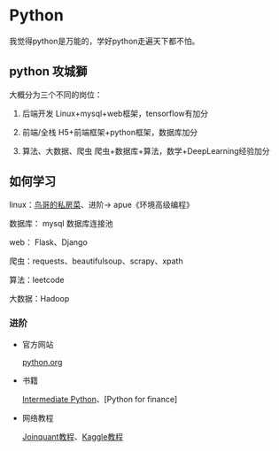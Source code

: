 # Python

我觉得python是万能的，学好python走遍天下都不怕。

## python 攻城獅

大概分为三个不同的岗位：

1. 后端开发
  Linux+mysql+web框架，tensorflow有加分

2. 前端/全栈
  H5+前端框架+python框架，数据库加分

3. 算法、大数据、爬虫
  爬虫+数据库+算法，数学+DeepLearning经验加分

## 如何学习

linux：[鸟哥的私房菜](http://linux.vbird.org/)、进阶-> apue《环境高级编程》

数据库： mysql 数据库连接池

web： Flask、Django

爬虫：requests、beautifulsoup、scrapy、xpath

算法：leetcode

大数据：Hadoop


### 进阶

- 官方网站

  [python.org](https://www.python.org/doc/)

- 书籍

  [Intermediate Python](https://book.pythontips.com/en/latest/)、[Python for finance]

- 网络教程

  [Joinquant教程](https://www.joinquant.com/study#python)、[Kaggle教程](https://www.kaggle.com/learn/overview)